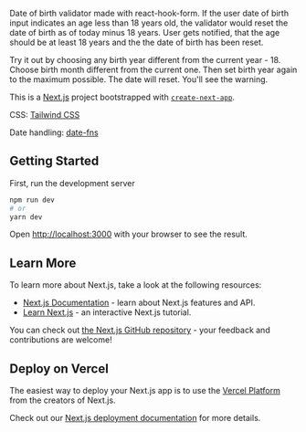 Date of birth validator made with react-hook-form. If the user date of birth input indicates an age less than 18 years old, the validator would reset the date of birth as of today minus 18 years. User gets notified, that the age should be at least 18 years and the the date of birth has been reset. 

Try it out by choosing any birth year different from the current year - 18. Choose birth month different from the current one. Then set birth year again to the maximum possible. The date will reset. You'll see the warning. 

This is a [Next.js](https://nextjs.org/) project bootstrapped with [`create-next-app`](https://github.com/vercel/next.js/tree/canary/packages/create-next-app).

CSS: [Tailwind CSS](https://tailwindcss.com/)

Date handling: [date-fns](https://date-fns.org/)

## Getting Started

First, run the development server

```bash
npm run dev
# or
yarn dev
```

Open [http://localhost:3000](http://localhost:3000) with your browser to see the result.

## Learn More

To learn more about Next.js, take a look at the following resources:

- [Next.js Documentation](https://nextjs.org/docs) - learn about Next.js features and API.
- [Learn Next.js](https://nextjs.org/learn) - an interactive Next.js tutorial.

You can check out [the Next.js GitHub repository](https://github.com/vercel/next.js/) - your feedback and contributions are welcome!

## Deploy on Vercel

The easiest way to deploy your Next.js app is to use the [Vercel Platform](https://vercel.com/new?utm_medium=default-template&filter=next.js&utm_source=create-next-app&utm_campaign=create-next-app-readme) from the creators of Next.js.

Check out our [Next.js deployment documentation](https://nextjs.org/docs/deployment) for more details.
